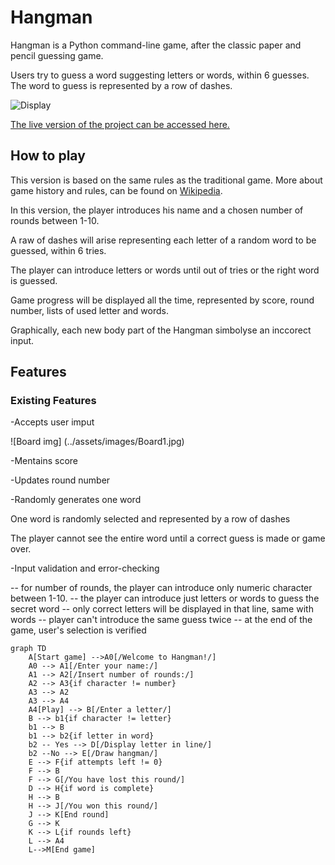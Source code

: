 # Hangman

Hangman is a Python command-line game, after the classic paper and pencil guessing game.

Users try to guess a word suggesting letters or words,
within 6 guesses. The word to guess is represented by a row of dashes.

![Display](../assets/images/responsive.jpg)

[The live version of the project can be accessed here.](https://antocim-hangman.herokuapp.com/)

## How to play

This version is based on the same rules as the traditional game. More about game history and rules, can be found on [Wikipedia](https://en.wikipedia.org/wiki/Hangman_(game)).

In this version, the player introduces his name and a chosen number of rounds between 1-10.

A raw of dashes will arise representing each letter of a random word to be guessed, within 6 tries.

The player can introduce letters or words until out of tries or the right word is guessed. 

Game progress will be displayed all the time, represented by score, round number, lists of used letter and words.

Graphically, each new body part of the Hangman simbolyse an inccorect input.

## Features

### Existing Features

-Accepts user imput

![Board img] (../assets/images/Board1.jpg)

-Mentains score

-Updates round number

-Randomly generates one word

   One word is randomly selected and represented by a row of dashes

   The player cannot see the entire word until a correct guess is made or game over.

-Input validation and error-checking

 -- for number of rounds, the player can introduce only numeric character between 1-10.
 -- the player can introduce just letters or words to guess the secret word
 -- only correct letters will be displayed in that line, same with words
 -- player can't introduce the same guess twice
 -- at the end of the game, user's selection is verified




```mermaid
graph TD 
    A[Start game] -->A0[/Welcome to Hangman!/]
    A0 --> A1[/Enter your name:/]
    A1 --> A2[/Insert number of rounds:/]
    A2 --> A3{if character != number}
    A3 --> A2
    A3 --> A4
    A4[Play] --> B[/Enter a letter/]
    B --> b1{if character != letter}
    b1 --> B
    b1 --> b2{if letter in word}
    b2 -- Yes --> D[/Display letter in line/]
    b2 --No --> E[/Draw hangman/]
    E --> F{if attempts left != 0}
    F --> B
    F --> G[/You have lost this round/] 
    D --> H{if word is complete}
    H --> B
    H --> J[/You won this round/] 
    J --> K[End round]
    G --> K 
    K --> L{if rounds left}
    L --> A4
    L-->M[End game]
    
    
```